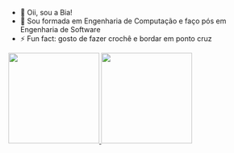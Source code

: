 - 👋 Oii, sou a Bia!
- 👀 Sou formada em Engenharia de Computação e faço pós em Engenharia de Software
- ⚡ Fun fact: gosto de fazer crochê e bordar em ponto cruz

<div>
<a href="https://github.com/beatrizneaimeeso">
<img loading="lazy" height="180em" src="https://github-readme-stats.vercel.app/api/top-langs/?username=beatrizneaimeeso&layout=compact&langs_count=7&theme=catppuccin_mocha"/>
<img loading="lazy" height="180em" src="https://github-readme-stats.vercel.app/api?username=beatrizneaimeeso&show_icons=true&theme=catppuccin_mocha&include_all_commits=true&count_private=true"/>
</div>

